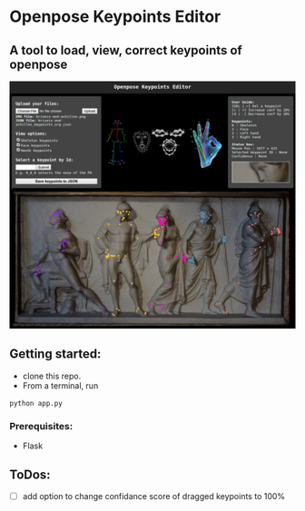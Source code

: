 # Openpose Keypoints Editor

## A tool to load, view, correct keypoints of openpose 

<p align="center">
<img width="800" src="screenshot_openpose_editor.png">
</p>

## Getting started: 
* clone this repo. 
* From a terminal, run
 ```
 python app.py
 ```

### Prerequisites: 
* Flask


## ToDos: 
* [ ] add option to change confidance score of dragged keypoints to 100%
